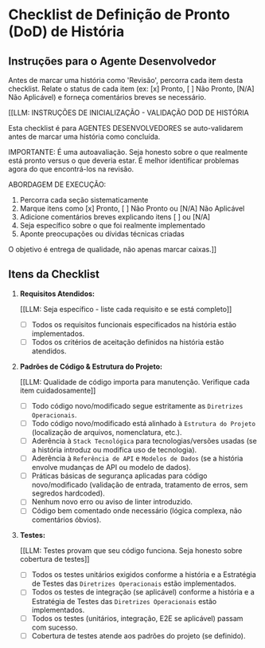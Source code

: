 <!-- Powered by JTECH™ Core -->

# Checklist de Definição de Pronto (DoD) de História

## Instruções para o Agente Desenvolvedor

Antes de marcar uma história como 'Revisão', percorra cada item desta checklist. Relate o status de cada item (ex: [x] Pronto, [ ] Não Pronto, [N/A] Não Aplicável) e forneça comentários breves se necessário.

[[LLM: INSTRUÇÕES DE INICIALIZAÇÃO - VALIDAÇÃO DOD DE HISTÓRIA

Esta checklist é para AGENTES DESENVOLVEDORES se auto-validarem antes de marcar uma história como concluída.

IMPORTANTE: É uma autoavaliação. Seja honesto sobre o que realmente está pronto versus o que deveria estar. É melhor identificar problemas agora do que encontrá-los na revisão.

ABORDAGEM DE EXECUÇÃO:

1. Percorra cada seção sistematicamente
2. Marque itens como [x] Pronto, [ ] Não Pronto ou [N/A] Não Aplicável
3. Adicione comentários breves explicando itens [ ] ou [N/A]
4. Seja específico sobre o que foi realmente implementado
5. Aponte preocupações ou dívidas técnicas criadas

O objetivo é entrega de qualidade, não apenas marcar caixas.]]

## Itens da Checklist

1. **Requisitos Atendidos:**

   [[LLM: Seja específico - liste cada requisito e se está completo]]
   - [ ] Todos os requisitos funcionais especificados na história estão implementados.
   - [ ] Todos os critérios de aceitação definidos na história estão atendidos.

2. **Padrões de Código & Estrutura do Projeto:**

   [[LLM: Qualidade de código importa para manutenção. Verifique cada item cuidadosamente]]
   - [ ] Todo código novo/modificado segue estritamente as `Diretrizes Operacionais`.
   - [ ] Todo código novo/modificado está alinhado à `Estrutura do Projeto` (localização de arquivos, nomenclatura, etc.).
   - [ ] Aderência à `Stack Tecnológica` para tecnologias/versões usadas (se a história introduz ou modifica uso de tecnologia).
   - [ ] Aderência à `Referência de API` e `Modelos de Dados` (se a história envolve mudanças de API ou modelo de dados).
   - [ ] Práticas básicas de segurança aplicadas para código novo/modificado (validação de entrada, tratamento de erros, sem segredos hardcoded).
   - [ ] Nenhum novo erro ou aviso de linter introduzido.
   - [ ] Código bem comentado onde necessário (lógica complexa, não comentários óbvios).

3. **Testes:**

   [[LLM: Testes provam que seu código funciona. Seja honesto sobre cobertura de testes]]
   - [ ] Todos os testes unitários exigidos conforme a história e a Estratégia de Testes das `Diretrizes Operacionais` estão implementados.
   - [ ] Todos os testes de integração (se aplicável) conforme a história e a Estratégia de Testes das `Diretrizes Operacionais` estão implementados.
   - [ ] Todos os testes (unitários, integração, E2E se aplicável) passam com sucesso.
   - [ ] Cobertura de testes atende aos padrões do projeto (se definido).
